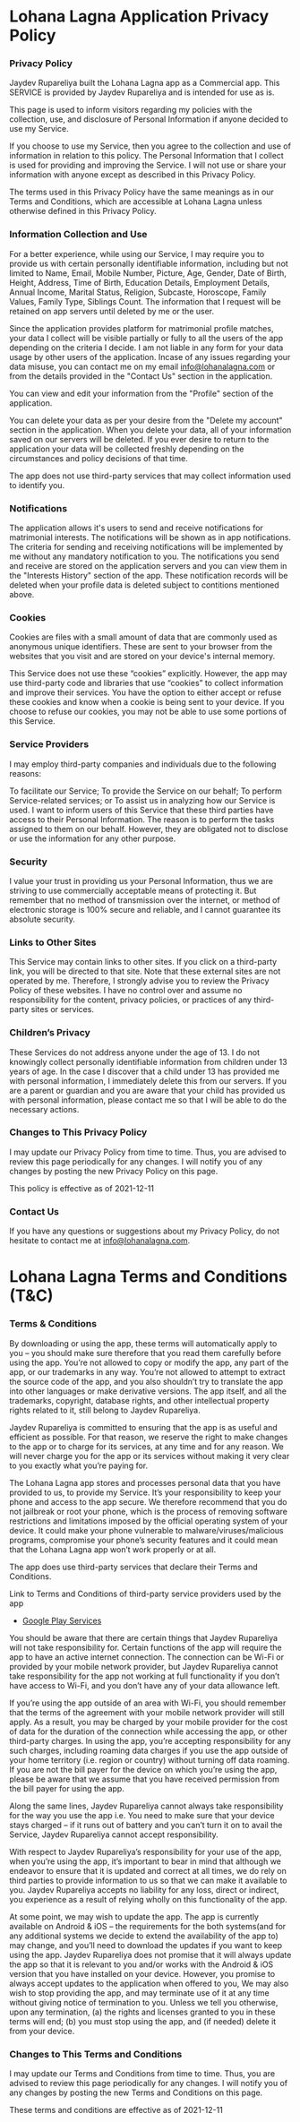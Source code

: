 # Lohana Lagna Application Privacy Policy


### Privacy Policy
Jaydev Rupareliya built the Lohana Lagna app as a Commercial app. This SERVICE is provided by Jaydev Rupareliya and is intended for use as is.

This page is used to inform visitors regarding my policies with the collection, use, and disclosure of Personal Information if anyone decided to use my Service.

If you choose to use my Service, then you agree to the collection and use of information in relation to this policy. The Personal Information that I collect is used for providing and improving the Service. I will not use or share your information with anyone except as described in this Privacy Policy.

The terms used in this Privacy Policy have the same meanings as in our Terms and Conditions, which are accessible at Lohana Lagna unless otherwise defined in this Privacy Policy.

### Information Collection and Use

For a better experience, while using our Service, I may require you to provide us with certain personally identifiable information, including but not limited to Name, Email, Mobile Number, Picture, Age, Gender, Date of Birth, Height, Address, Time of Birth, Education Details, Employment Details, Annual Income, Marital Status, Religion, Subcaste, Horoscope, Family Values, Family Type, Siblings Count. The information that I request will be retained on app servers until deleted by me or the user.

Since the application provides platform for matrimonial profile matches, your data I collect will be visible partially or fully to all the users of the app depending on the criteria I decide. I am not liable in any form for your data usage by other users of the application. Incase of any issues regarding your data misuse, you can contact me on my email info@lohanalagna.com or from the details provided in the "Contact Us" section in the application.

You can view and edit your information from the "Profile" section of the application. 

You can delete your data as per your desire from the "Delete my account" section in the application. When you delete your data, all of your information saved on our servers will be deleted. If you ever desire to return to the application your data will be collected freshly depending on the circumstances and policy decisions of that time.

The app does not use third-party services that may collect information used to identify you.

### Notifications

The application allows it's users to send and receive notifications for matrimonial interests. The notifications will be shown as in app notifications. The criteria for sending and receiving notifications will be implemented by me without any mandatory notification to you. The notifications you send and receive are stored on the application servers and you can view them in the "Interests History" section of the app. These notification records will be deleted when your profile data is deleted subject to contitions mentioned above.

### Cookies

Cookies are files with a small amount of data that are commonly used as anonymous unique identifiers. These are sent to your browser from the websites that you visit and are stored on your device's internal memory.

This Service does not use these “cookies” explicitly. However, the app may use third-party code and libraries that use “cookies” to collect information and improve their services. You have the option to either accept or refuse these cookies and know when a cookie is being sent to your device. If you choose to refuse our cookies, you may not be able to use some portions of this Service.

### Service Providers

I may employ third-party companies and individuals due to the following reasons:

To facilitate our Service;
To provide the Service on our behalf;
To perform Service-related services; or
To assist us in analyzing how our Service is used.
I want to inform users of this Service that these third parties have access to their Personal Information. The reason is to perform the tasks assigned to them on our behalf. However, they are obligated not to disclose or use the information for any other purpose.

### Security

I value your trust in providing us your Personal Information, thus we are striving to use commercially acceptable means of protecting it. But remember that no method of transmission over the internet, or method of electronic storage is 100% secure and reliable, and I cannot guarantee its absolute security.

### Links to Other Sites

This Service may contain links to other sites. If you click on a third-party link, you will be directed to that site. Note that these external sites are not operated by me. Therefore, I strongly advise you to review the Privacy Policy of these websites. I have no control over and assume no responsibility for the content, privacy policies, or practices of any third-party sites or services.

### Children’s Privacy

These Services do not address anyone under the age of 13. I do not knowingly collect personally identifiable information from children under 13 years of age. In the case I discover that a child under 13 has provided me with personal information, I immediately delete this from our servers. If you are a parent or guardian and you are aware that your child has provided us with personal information, please contact me so that I will be able to do the necessary actions.

### Changes to This Privacy Policy

I may update our Privacy Policy from time to time. Thus, you are advised to review this page periodically for any changes. I will notify you of any changes by posting the new Privacy Policy on this page.

This policy is effective as of 2021-12-11

### Contact Us

If you have any questions or suggestions about my Privacy Policy, do not hesitate to contact me at info@lohanalagna.com.


# Lohana Lagna Terms and Conditions (T&C)

### Terms & Conditions
By downloading or using the app, these terms will automatically apply to you – you should make sure therefore that you read them carefully before using the app. You’re not allowed to copy or modify the app, any part of the app, or our trademarks in any way. You’re not allowed to attempt to extract the source code of the app, and you also shouldn’t try to translate the app into other languages or make derivative versions. The app itself, and all the trademarks, copyright, database rights, and other intellectual property rights related to it, still belong to Jaydev Rupareliya.

Jaydev Rupareliya is committed to ensuring that the app is as useful and efficient as possible. For that reason, we reserve the right to make changes to the app or to charge for its services, at any time and for any reason. We will never charge you for the app or its services without making it very clear to you exactly what you’re paying for.

The Lohana Lagna app stores and processes personal data that you have provided to us, to provide my Service. It’s your responsibility to keep your phone and access to the app secure. We therefore recommend that you do not jailbreak or root your phone, which is the process of removing software restrictions and limitations imposed by the official operating system of your device. It could make your phone vulnerable to malware/viruses/malicious programs, compromise your phone’s security features and it could mean that the Lohana Lagna app won’t work properly or at all.

The app does use third-party services that declare their Terms and Conditions.

Link to Terms and Conditions of third-party service providers used by the app

* [Google Play Services](https://www.google.com/policies/privacy/)

You should be aware that there are certain things that Jaydev Rupareliya will not take responsibility for. Certain functions of the app will require the app to have an active internet connection. The connection can be Wi-Fi or provided by your mobile network provider, but Jaydev Rupareliya cannot take responsibility for the app not working at full functionality if you don’t have access to Wi-Fi, and you don’t have any of your data allowance left.

If you’re using the app outside of an area with Wi-Fi, you should remember that the terms of the agreement with your mobile network provider will still apply. As a result, you may be charged by your mobile provider for the cost of data for the duration of the connection while accessing the app, or other third-party charges. In using the app, you’re accepting responsibility for any such charges, including roaming data charges if you use the app outside of your home territory (i.e. region or country) without turning off data roaming. If you are not the bill payer for the device on which you’re using the app, please be aware that we assume that you have received permission from the bill payer for using the app.

Along the same lines, Jaydev Rupareliya cannot always take responsibility for the way you use the app i.e. You need to make sure that your device stays charged – if it runs out of battery and you can’t turn it on to avail the Service, Jaydev Rupareliya cannot accept responsibility.

With respect to Jaydev Rupareliya’s responsibility for your use of the app, when you’re using the app, it’s important to bear in mind that although we endeavor to ensure that it is updated and correct at all times, we do rely on third parties to provide information to us so that we can make it available to you. Jaydev Rupareliya accepts no liability for any loss, direct or indirect, you experience as a result of relying wholly on this functionality of the app.

At some point, we may wish to update the app. The app is currently available on Android & iOS – the requirements for the both systems(and for any additional systems we decide to extend the availability of the app to) may change, and you’ll need to download the updates if you want to keep using the app. Jaydev Rupareliya does not promise that it will always update the app so that it is relevant to you and/or works with the Android & iOS version that you have installed on your device. However, you promise to always accept updates to the application when offered to you, We may also wish to stop providing the app, and may terminate use of it at any time without giving notice of termination to you. Unless we tell you otherwise, upon any termination, (a) the rights and licenses granted to you in these terms will end; (b) you must stop using the app, and (if needed) delete it from your device.

### Changes to This Terms and Conditions

I may update our Terms and Conditions from time to time. Thus, you are advised to review this page periodically for any changes. I will notify you of any changes by posting the new Terms and Conditions on this page.

These terms and conditions are effective as of 2021-12-11

